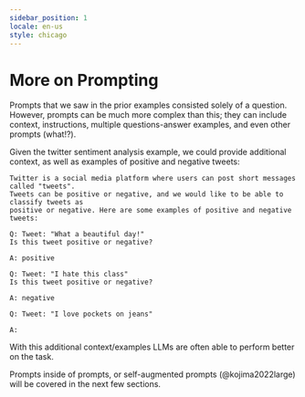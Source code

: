 ```yaml
---
sidebar_position: 1
locale: en-us
style: chicago
---
```


# More on Prompting

Prompts that we saw in the prior examples consisted solely of a question. However, prompts can be much more complex than this; they can include context, instructions, multiple questions-answer
examples, and even other prompts (what!?).

Given the twitter sentiment analysis example, we could provide additional context,
as well as examples of positive and negative tweets:

```
Twitter is a social media platform where users can post short messages called "tweets".
Tweets can be positive or negative, and we would like to be able to classify tweets as
positive or negative. Here are some examples of positive and negative tweets:

Q: Tweet: "What a beautiful day!"
Is this tweet positive or negative?

A: positive

Q: Tweet: "I hate this class"
Is this tweet positive or negative?

A: negative

Q: Tweet: "I love pockets on jeans"

A:
```
With this additional context/examples LLMs are often able to perform better on the task.

Prompts inside of prompts, or self-augmented prompts (@kojima2022large) will be 
covered in the next few sections.